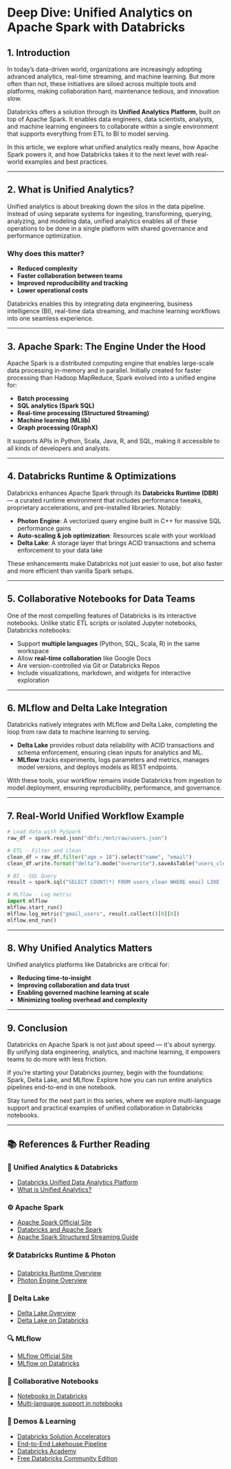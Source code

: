 # Deep Dive: Unified Analytics on Apache Spark with Databricks

## 1. Introduction
In today’s data-driven world, organizations are increasingly adopting advanced analytics, real-time streaming, and machine learning. But more often than not, these initiatives are siloed across multiple tools and platforms, making collaboration hard, maintenance tedious, and innovation slow.

Databricks offers a solution through its **Unified Analytics Platform**, built on top of Apache Spark. It enables data engineers, data scientists, analysts, and machine learning engineers to collaborate within a single environment that supports everything from ETL to BI to model serving.

In this article, we explore what unified analytics really means, how Apache Spark powers it, and how Databricks takes it to the next level with real-world examples and best practices.

---

## 2. What is Unified Analytics?
Unified analytics is about breaking down the silos in the data pipeline. Instead of using separate systems for ingesting, transforming, querying, analyzing, and modeling data, unified analytics enables all of these operations to be done in a single platform with shared governance and performance optimization.

### Why does this matter?
- **Reduced complexity**
- **Faster collaboration between teams**
- **Improved reproducibility and tracking**
- **Lower operational costs**

Databricks enables this by integrating data engineering, business intelligence (BI), real-time data streaming, and machine learning workflows into one seamless experience.

---

## 3. Apache Spark: The Engine Under the Hood
Apache Spark is a distributed computing engine that enables large-scale data processing in-memory and in parallel. Initially created for faster processing than Hadoop MapReduce, Spark evolved into a unified engine for:

- **Batch processing**
- **SQL analytics (Spark SQL)**
- **Real-time processing (Structured Streaming)**
- **Machine learning (MLlib)**
- **Graph processing (GraphX)**

It supports APIs in Python, Scala, Java, R, and SQL, making it accessible to all kinds of developers and analysts.

---

## 4. Databricks Runtime & Optimizations
Databricks enhances Apache Spark through its **Databricks Runtime (DBR)** — a curated runtime environment that includes performance tweaks, proprietary accelerations, and pre-installed libraries. Notably:

- **Photon Engine**: A vectorized query engine built in C++ for massive SQL performance gains
- **Auto-scaling & job optimization**: Resources scale with your workload
- **Delta Lake**: A storage layer that brings ACID transactions and schema enforcement to your data lake

These enhancements make Databricks not just easier to use, but also faster and more efficient than vanilla Spark setups.

---

## 5. Collaborative Notebooks for Data Teams
One of the most compelling features of Databricks is its interactive notebooks. Unlike static ETL scripts or isolated Jupyter notebooks, Databricks notebooks:

- Support **multiple languages** (Python, SQL, Scala, R) in the same workspace
- Allow **real-time collaboration** like Google Docs
- Are version-controlled via Git or Databricks Repos
- Include visualizations, markdown, and widgets for interactive exploration

---

## 6. MLflow and Delta Lake Integration
Databricks natively integrates with MLflow and Delta Lake, completing the loop from raw data to machine learning to serving.

- **Delta Lake** provides robust data reliability with ACID transactions and schema enforcement, ensuring clean inputs for analytics and ML.
- **MLflow** tracks experiments, logs parameters and metrics, manages model versions, and deploys models as REST endpoints.

With these tools, your workflow remains inside Databricks from ingestion to model deployment, ensuring reproducibility, performance, and governance.

---

## 7. Real-World Unified Workflow Example

```python
# Load data with PySpark
raw_df = spark.read.json("dbfs:/mnt/raw/users.json")

# ETL - Filter and clean
clean_df = raw_df.filter("age > 18").select("name", "email")
clean_df.write.format("delta").mode("overwrite").saveAsTable("users_clean")

# BI - SQL Query
result = spark.sql("SELECT COUNT(*) FROM users_clean WHERE email LIKE '%@gmail.com'")

# MLflow - Log metric
import mlflow
mlflow.start_run()
mlflow.log_metric("gmail_users", result.collect()[0][0])
mlflow.end_run()
```

---

## 8. Why Unified Analytics Matters
Unified analytics platforms like Databricks are critical for:
- **Reducing time-to-insight**
- **Improving collaboration and data trust**
- **Enabling governed machine learning at scale**
- **Minimizing tooling overhead and complexity**

---

## 9. Conclusion
Databricks on Apache Spark is not just about speed — it's about synergy. By unifying data engineering, analytics, and machine learning, it empowers teams to do more with less friction.

If you're starting your Databricks journey, begin with the foundations: Spark, Delta Lake, and MLflow. Explore how you can run entire analytics pipelines end-to-end in one notebook.

Stay tuned for the next part in this series, where we explore multi-language support and practical examples of unified collaboration in Databricks notebooks.


---

## 📚 References & Further Reading

### 🚀 Unified Analytics & Databricks
- [Databricks Unified Data Analytics Platform](https://www.databricks.com/product/unified-data-analytics-platform)
- [What is Unified Analytics?](https://databricks.com/glossary/unified-data-analytics)

### ⚙️ Apache Spark
- [Apache Spark Official Site](https://spark.apache.org/)
- [Databricks and Apache Spark](https://www.databricks.com/spark/about)
- [Apache Spark Structured Streaming Guide](https://spark.apache.org/docs/latest/structured-streaming-programming-guide.html)

### 🛠️ Databricks Runtime & Photon
- [Databricks Runtime Overview](https://docs.databricks.com/runtime/index.html)
- [Photon Engine Overview](https://www.databricks.com/blog/2021/06/15/introducing-photon-the-next-generation-engine-on-the-databricks-lakehouse-platform.html)

### 💾 Delta Lake
- [Delta Lake Overview](https://delta.io/)
- [Delta Lake on Databricks](https://docs.databricks.com/delta/index.html)

### 🔍 MLflow
- [MLflow Official Site](https://mlflow.org/)
- [MLflow on Databricks](https://docs.databricks.com/mlflow/index.html)

### 🧪 Collaborative Notebooks
- [Notebooks in Databricks](https://docs.databricks.com/notebooks/index.html)
- [Multi-language support in notebooks](https://docs.databricks.com/notebooks/notebooks-use.html#language-magic-commands)

### 🧠 Demos & Learning
- [Databricks Solution Accelerators](https://www.databricks.com/solutions/accelerators)
- [End-to-End Lakehouse Pipeline](https://www.databricks.com/blog/2022/06/28/building-end-to-end-lakehouse-analytics-solution.html)
- [Databricks Academy](https://academy.databricks.com/)
- [Free Databricks Community Edition](https://databricks.com/try-databricks)
